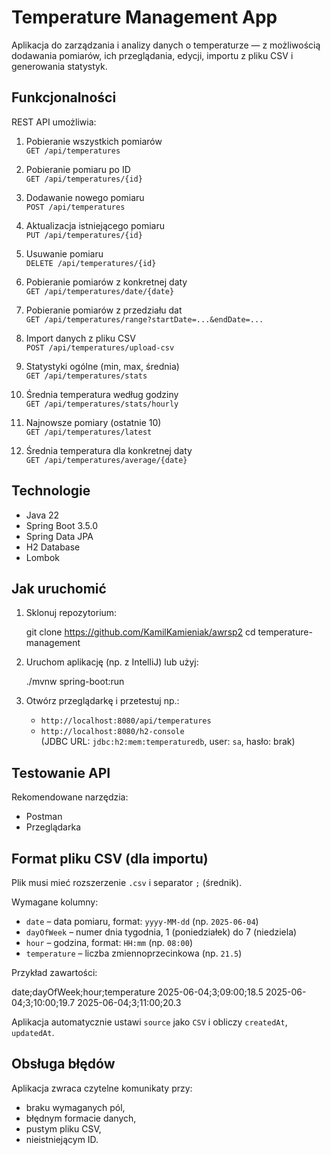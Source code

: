 # Temperature Management App

Aplikacja do zarządzania i analizy danych o temperaturze — z możliwością dodawania pomiarów, ich przeglądania, edycji, importu z pliku CSV i generowania statystyk.

## Funkcjonalności

REST API umożliwia:

1. Pobieranie wszystkich pomiarów  
   `GET /api/temperatures`

2. Pobieranie pomiaru po ID  
   `GET /api/temperatures/{id}`

3. Dodawanie nowego pomiaru  
   `POST /api/temperatures`

4. Aktualizacja istniejącego pomiaru  
   `PUT /api/temperatures/{id}`

5. Usuwanie pomiaru  
   `DELETE /api/temperatures/{id}`

6. Pobieranie pomiarów z konkretnej daty  
   `GET /api/temperatures/date/{date}`

7. Pobieranie pomiarów z przedziału dat  
   `GET /api/temperatures/range?startDate=...&endDate=...`

8. Import danych z pliku CSV  
   `POST /api/temperatures/upload-csv`

9. Statystyki ogólne (min, max, średnia)  
   `GET /api/temperatures/stats`

10. Średnia temperatura według godziny  
    `GET /api/temperatures/stats/hourly`

11. Najnowsze pomiary (ostatnie 10)  
    `GET /api/temperatures/latest`

12. Średnia temperatura dla konkretnej daty  
    `GET /api/temperatures/average/{date}`

## Technologie

- Java 22
- Spring Boot 3.5.0
- Spring Data JPA
- H2 Database
- Lombok

## Jak uruchomić

1. Sklonuj repozytorium:

   git clone https://github.com/KamilKamieniak/awrsp2
   cd temperature-management


2. Uruchom aplikację (np. z IntelliJ) lub użyj:


   ./mvnw spring-boot:run


3. Otwórz przeglądarkę i przetestuj np.:

   - `http://localhost:8080/api/temperatures`
   - `http://localhost:8080/h2-console`  
     (JDBC URL: `jdbc:h2:mem:temperaturedb`, user: `sa`, hasło: brak)

## Testowanie API

Rekomendowane narzędzia:
- Postman
- Przeglądarka

## Format pliku CSV (dla importu)

Plik musi mieć rozszerzenie `.csv` i separator `;` (średnik).

Wymagane kolumny:
- `date` – data pomiaru, format: `yyyy-MM-dd` (np. `2025-06-04`)
- `dayOfWeek` – numer dnia tygodnia, 1 (poniedziałek) do 7 (niedziela)
- `hour` – godzina, format: `HH:mm` (np. `08:00`)
- `temperature` – liczba zmiennoprzecinkowa (np. `21.5`)

Przykład zawartości:

date;dayOfWeek;hour;temperature
2025-06-04;3;09:00;18.5
2025-06-04;3;10:00;19.7
2025-06-04;3;11:00;20.3

Aplikacja automatycznie ustawi `source` jako `CSV` i obliczy `createdAt`, `updatedAt`.

## Obsługa błędów

Aplikacja zwraca czytelne komunikaty przy:
- braku wymaganych pól,
- błędnym formacie danych,
- pustym pliku CSV,
- nieistniejącym ID.
